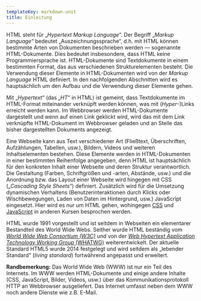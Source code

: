 ```yaml
---
templateKey: markdown-unit
title: Einleitung
---
```


HTML steht für „_Hypertext Markup Language_“. Der Begriff „_Markup Language_“ bedeutet „Auszeichnungssprache“,
d.h. mit HTML können bestimmte Arten von Dokumenten beschrieben werden &mdash; sogenannte HTML-Dokumente.
Dies bedeutet insbesondere, dass HTML keine Programmiersprache ist. HTML-Dokumente
sind Textdokumente in einem bestimmten Format, das aus verschiedenen Strukturelementen
besteht. Die Verwendung dieser Elemente in HTML-Dokumenten wird von der _Markup Language_ HTML definiert.
In den nachfolgenden Abschnitten wird es hauptsächlich um den Aufbau
und die Verwendung dieser Elemente gehen.

Mit „_Hypertext_“ (das „_HT_“ in HTML) ist gemeint, dass Textdokumente im HTML-Format miteinander verknüpft werden können, was mit (_Hyper_-)Links erreicht werden kann. Im Webbrowser werden HTML-Dokumente dargestellt und wenn auf einen Link geklickt wird, wird das mit dem
Link verknüpfte HTML-Dokument im Webbrowser geladen und an Stelle das bisher dargestellten
Dokuments angezeigt.

Eine Webseite kann aus Text verschiedener Art (Fließtext, Überschriften, Aufzählungen, Tabellen, usw.), Bildern, Videos und weiteren Inhaltselementen bestehen. Diese Elemente werden in HTML-Dokumenten in einer bestimmten Reihenfolge angegeben, denn
HTML ist hauptsächlich für den konkreten Inhalt einer Webseite und deren Struktur
verantwortlich. Die Gestaltung (Farben, Schriftgrößen und -arten, Abstände, usw.) und die Anordnung bzw. das Layout einer Webseite wird hingegen mit CSS („_Cascading Style Sheets_“) definiert. Zusätzlich wird für die Umsetzung dynamischen Verhaltens (Benutzerinteraktionen durch Klicks oder Wischbewegungen, Laden von Daten im Hintergrund, usw.) JavaScript eingesetzt. Hier wird
es nur um HTML gehen, wohingegen [CSS](/css-kompakt) und [JavaScript](/js-from-java) in anderen Kursen besprochen werden.

HTML wurde 1991 vorgestellt und ist seitdem in Webseiten ein elementarer Bestandteil des World Wide Webs. Seither wurde HTML beständig vom _[World Wide Web Consortium (W3C)](https://w3.org)_ und von der [_Web Hypertext Application Technology Working Group_ (WHATWG)](https://whatwg.org) weiterentwickelt. Der aktuelle Standard HTML5 wurde 2014 festgelegt und wird seitdem als „lebender Standard“ (_living standard_) fortwährend angepasst und erweitert.

**Randbemerkung:** Das World Wide Web (WWW) ist nur ein Teil des Internets. Im WWW werden HTML-Dokumente und einige andere Inhalte (CSS, JavaScript, Bilder, Videos, usw.) über das
Kommunikationsprotokoll HTTP an Webbrowser ausgeliefert. Das Internet umfasst
neben dem WWW noch andere Dienste wie z.B. E-Mail.
